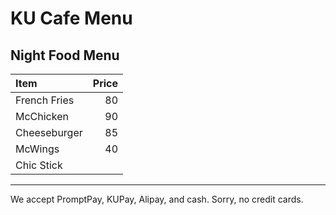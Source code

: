# KU Cafe Menu

## Night Food Menu

| Item                                   | Price |
|:---------------------------------------|------:|
|  French Fries                           |  80  |
|  McChicken                              |  90  |
|  Cheeseburger                           |  85  |
|  McWings                           |  40  |
|  Chic Stick   

---

We accept PromptPay, KUPay, Alipay, and cash. Sorry, no credit cards.
